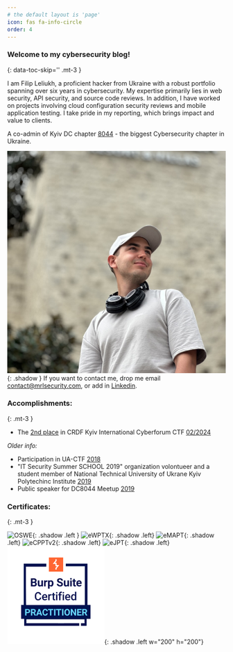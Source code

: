 ```yaml
---
# the default layout is 'page'
icon: fas fa-info-circle
order: 4
---
```




### Welcome to my cybersecurity blog!
{: data-toc-skip='' .mt-3 } 

I am Filip Leliukh, a proficient hacker from Ukraine with a robust portfolio spanning over six years in cybersecurity. My expertise primarily lies in web security, API security, and source code reviews. In addition, I have worked on projects involving cloud configuration security reviews and mobile application testing. I take pride in my reporting, which brings impact and value to clients.

A co-admin of Kyiv DC chapter [8044](https://t.me/DC8044_Info) - the biggest Cybersecurity chapter in Ukraine.


![Me](assets/img/about-photo.jpg){: .shadow }
If you want to contact me, drop me email [contact@mrlsecurity.com](mailto:contact@mrlsecurity.com), or add in [Linkedin](https://www.linkedin.com/in/fleliukh/).





### Accomplishments:
{: .mt-3 }

- The [2nd place](https://www.linkedin.com/posts/deloitte_deloittecybersecurity-cybersecurity-ugcPost-7164271279309611008-sO_x/) in CRDF Kyiv International Cyberforum CTF [02/2024](https://cyberforumkyiv.org/#)

*Older info:*
- Participation in UA-CTF [2018](https://www.facebook.com/events/185960249001470/)
- "IT Security Summer SCHOOL 2019" organization volontueer and a student member of National Technical University of Ukrane Kyiv Polytechinc Institute [2019](ipt.kpi.ua/2019/07/mizhnarodna-osvitno-praktychna-litnya-shkola-it-security-summer-school-2019-v-fti)
- Public speaker for DC8044 Meetup [2019](https://www.facebook.com/DC8044/photos/a.171931103517795/297552847622286/?type=3&theater)



### Certificates:
{: .mt-3 }

![OSWE](https://api.accredible.com/v1/frontend/credential_website_embed_image/badge/106822353){: .shadow .left }
![eWPTX](https://api.accredible.com/v1/frontend/credential_website_embed_image/badge/79625645){: .shadow .left}
![eMAPT](https://api.accredible.com/v1/frontend/credential_website_embed_image/badge/79653972){: .shadow .left}
![eCPPTv2](https://api.accredible.com/v1/frontend/credential_website_embed_image/badge/79661371){: .shadow .left}
![eJPT](https://api.accredible.com/v1/frontend/credential_website_embed_image/badge/79638562){: .shadow .left}
![BSCP](assets/img/bscp.png){: .shadow .left w="200" h="200"}
